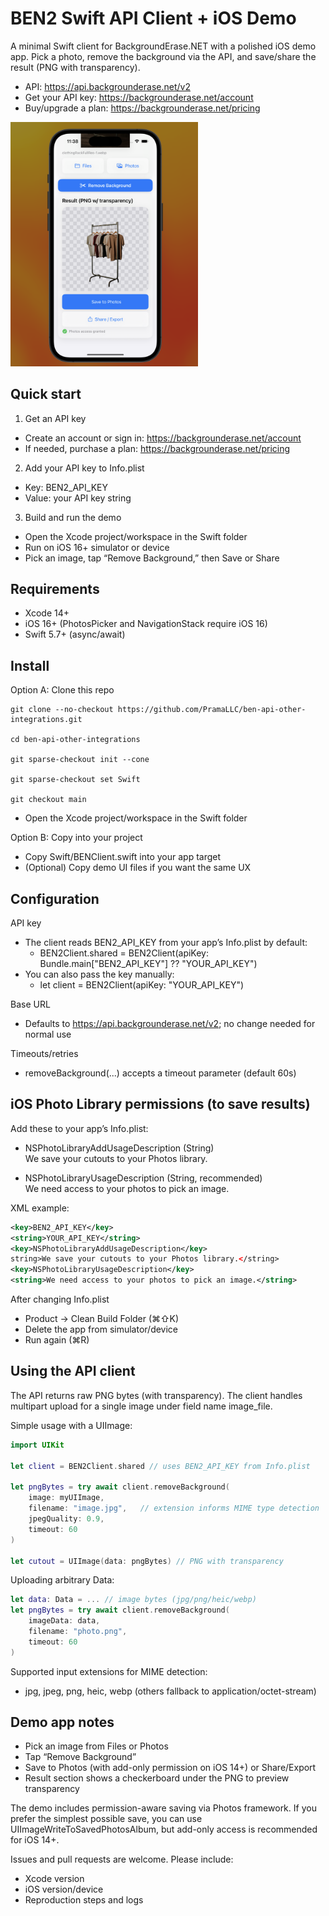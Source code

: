 # BEN2 Swift API Client + iOS Demo

A minimal Swift client for BackgroundErase.NET with a polished iOS demo app. Pick a photo, remove the background via the API, and save/share the result (PNG with transparency).

- API: https://api.backgrounderase.net/v2
- Get your API key: https://backgrounderase.net/account
- Buy/upgrade a plan: https://backgrounderase.net/pricing

<img src="app_demo.png" alt="Demo" width="300">

## Quick start

1) Get an API key  
- Create an account or sign in: https://backgrounderase.net/account  
- If needed, purchase a plan: https://backgrounderase.net/pricing

2) Add your API key to Info.plist  
- Key: BEN2_API_KEY  
- Value: your API key string

3) Build and run the demo  
- Open the Xcode project/workspace in the Swift folder  
- Run on iOS 16+ simulator or device  
- Pick an image, tap “Remove Background,” then Save or Share

## Requirements

- Xcode 14+  
- iOS 16+ (PhotosPicker and NavigationStack require iOS 16)  
- Swift 5.7+ (async/await)

## Install

Option A: Clone this repo
```shell
git clone --no-checkout https://github.com/PramaLLC/ben-api-other-integrations.git

cd ben-api-other-integrations

git sparse-checkout init --cone

git sparse-checkout set Swift

git checkout main

```
- Open the Xcode project/workspace in the Swift folder


Option B: Copy into your project
- Copy Swift/BENClient.swift into your app target
- (Optional) Copy demo UI files if you want the same UX

## Configuration

API key
- The client reads BEN2_API_KEY from your app’s Info.plist by default:
  - BEN2Client.shared = BEN2Client(apiKey: Bundle.main["BEN2_API_KEY"] ?? "YOUR_API_KEY")
- You can also pass the key manually:
  - let client = BEN2Client(apiKey: "YOUR_API_KEY")

Base URL
- Defaults to https://api.backgrounderase.net/v2; no change needed for normal use

Timeouts/retries
- removeBackground(...) accepts a timeout parameter (default 60s)

## iOS Photo Library permissions (to save results)

Add these to your app’s Info.plist:

- NSPhotoLibraryAddUsageDescription (String)  
  We save your cutouts to your Photos library.

- NSPhotoLibraryUsageDescription (String, recommended)  
  We need access to your photos to pick an image.

XML example:
```xml
<key>BEN2_API_KEY</key>
<string>YOUR_API_KEY</string>
<key>NSPhotoLibraryAddUsageDescription</key>
string>We save your cutouts to your Photos library.</string>
<key>NSPhotoLibraryUsageDescription</key>
<string>We need access to your photos to pick an image.</string>
```

After changing Info.plist
- Product → Clean Build Folder (⌘⇧K)
- Delete the app from simulator/device
- Run again (⌘R)

## Using the API client

The API returns raw PNG bytes (with transparency). The client handles multipart upload for a single image under field name image_file.

Simple usage with a UIImage:
```swift
import UIKit

let client = BEN2Client.shared // uses BEN2_API_KEY from Info.plist

let pngBytes = try await client.removeBackground(
    image: myUIImage,
    filename: "image.jpg",   // extension informs MIME type detection
    jpegQuality: 0.9,
    timeout: 60
)

let cutout = UIImage(data: pngBytes) // PNG with transparency
```

Uploading arbitrary Data:
```swift
let data: Data = ... // image bytes (jpg/png/heic/webp)
let pngBytes = try await client.removeBackground(
    imageData: data,
    filename: "photo.png",
    timeout: 60
)
```

Supported input extensions for MIME detection:
- jpg, jpeg, png, heic, webp (others fallback to application/octet-stream)

## Demo app notes

- Pick an image from Files or Photos
- Tap “Remove Background”
- Save to Photos (with add-only permission on iOS 14+) or Share/Export
- Result section shows a checkerboard under the PNG to preview transparency

The demo includes permission-aware saving via Photos framework. If you prefer the simplest possible save, you can use UIImageWriteToSavedPhotosAlbum, but add-only access is recommended for iOS 14+.


Issues and pull requests are welcome. Please include:
- Xcode version
- iOS version/device
- Reproduction steps and logs

